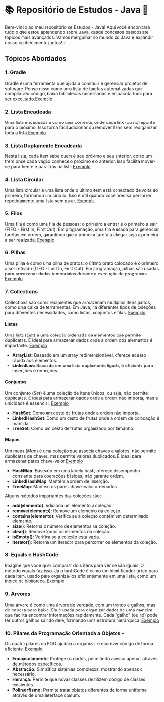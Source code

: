 # 📚 Repositório de Estudos - Java 🚀

Bem-vindo ao meu repositório de Estudos - Java! Aqui você encontrará tudo o que estou aprendendo sobre Java, desde conceitos básicos até tópicos mais avançados. Vamos mergulhar no mundo do Java e expandir nosso conhecimento juntos! 💡

## Tópicos Abordados

### 1. Gradle 
Gradle é uma ferramenta que ajuda a construir e gerenciar projetos de software. Pense nisso como uma lista de tarefas automatizadas que compila seu código, baixa bibliotecas necessárias e empacota tudo para ser executado.[Exemplo](https://github.com/naticost/Estudos-Java/tree/main/CursoJavaDeveloper/GradleCourse-main)

### 2. Lista Encadeada 
Uma lista encadeada é como uma corrente, onde cada link (ou nó) aponta para o próximo. Isso torna fácil adicionar ou remover itens sem reorganizar toda a lista.[Exemplo](https://github.com/naticost/Estudos-Java/tree/main/CursoJavaDeveloper/listaEncadeada)

### 3. Lista Duplamente Encadeada
Nesta lista, cada item sabe quem é seu próximo e seu anterior, como um trem onde cada vagão conhece o próximo e o anterior. Isso facilita mover-se para frente e para trás na lista.[Exemplo](https://github.com/naticost/Estudos-Java/tree/main/CursoJavaDeveloper/ListaDuplamenteEncadeada)

### 4. Lista Circular 
Uma lista circular é uma lista onde o último item está conectado de volta ao primeiro, formando um círculo. Isso é útil quando você precisa percorrer repetidamente uma lista sem parar. [Exemplo](https://github.com/naticost/Estudos-Java/tree/main/CursoJavaDeveloper/ListaCircular/ListaCircular)

### 5. Filas
Uma fila é como uma fila de pessoas: o primeiro a entrar é o primeiro a sair (FIFO - First In, First Out). Em programação, uma fila é usada para gerenciar tarefas em ordem, garantindo que a primeira tarefa a chegar seja a primeira a ser realizada. [Exemplo](hhttps://github.com/naticost/Estudos-Java/tree/main/CursoJavaDeveloper/ListaCircular/ListaCircular)

### 6. Pilhas
Uma pilha é como uma pilha de pratos: o último prato colocado é o primeiro a ser retirado (LIFO - Last In, First Out). Em programação, pilhas são usadas para armazenar dados temporários durante a execução de programas. [Exemplo](https://github.com/naticost/Estudos-Java/tree/main/CursoJavaDeveloper/pilha)

### 7. Collections
Collections são como recipientes que armazenam múltiplos itens juntos, como uma caixa de ferramentas. Em Java, há diferentes tipos de coleções para diferentes necessidades, como listas, conjuntos e filas. [Exemplo](https://github.com/naticost/Estudos-Java/tree/main/CursoJavaDeveloper/AtividadesCollections)

#### Listas
Uma lista (*List*) é uma coleção ordenada de elementos que permite duplicatas. É ideal para armazenar dados onde a ordem dos elementos é importante. [Exemplo](https://github.com/naticost/Estudos-Java/tree/main/CursoJavaDeveloper/list)

- **ArrayList**: Baseado em um array redimensionável, oferece acesso rápido aos elementos.
- **LinkedList**: Baseado em uma lista duplamente ligada, é eficiente para inserções e remoções.

#### Conjuntos
Um conjunto (*Set*) é uma coleção de itens únicos, ou seja, não permite duplicatas. É ideal para armazenar dados onde a ordem não importa, mas a unicidade é essencial. [Exemplo](https://github.com/naticost/Estudos-Java/tree/main/CursoJavaDeveloper/set)

- **HashSet**: Como um cesto de frutas onde a ordem não importa.
- **LinkedHashSet**: Como um cesto de frutas onde a ordem de colocação é mantida.
- **TreeSet**: Como um cesto de frutas organizado por tamanho.

#### Mapas
Um mapa (*Map*) é uma coleção que associa chaves a valores, não permite duplicatas de chaves, mas permite valores duplicados. É ideal para armazenar pares chave-valor.[Exemplo]( https://github.com/naticost/Estudos-Java/tree/main/CursoJavaDeveloper/map)

- **HashMap**: Baseado em uma tabela hash, oferece desempenho constante para operações básicas, não garante ordem.
- **LinkedHashMap**: Mantém a ordem de inserção.
- **TreeMap**: Mantém os pares chave-valor ordenados.

Alguns métodos importantes das coleções são:

- **add(elemento)**: Adiciona um elemento à coleção.
- **remove(elemento)**: Remove um elemento da coleção.
- **contains(elemento)**: Verifica se a coleção contém um determinado elemento.
- **size()**: Retorna o número de elementos na coleção.
- **clear()**: Remove todos os elementos da coleção.
- **isEmpty()**: Verifica se a coleção está vazia.
- **iterator()**: Retorna um iterador para percorrer os elementos da coleção.

### 8. Equals e HashCode 
Imagine que você quer comparar dois itens para ver se são iguais. O método equals faz isso. Já o hashCode é como um identificador único para cada item, usado para organizá-los eficientemente em uma lista, como um índice de biblioteca. [Exemplo](https://github.com/naticost/Estudos-Java/tree/main/CursoJavaDeveloper/EqualsHashcode/equalshashcode)

### 9. Árvores 
Uma árvore é como uma árvore de verdade, com um tronco e galhos, mas de cabeça para baixo. Ela é usada para organizar dados de uma maneira que facilita encontrar informações rapidamente. Cada "galho" (ou nó) pode ter outros galhos saindo dele, formando uma estrutura hierárquica. [Exemplo](https://github.com/naticost/Estudos-Java/tree/main/CursoJavaDeveloper/Arvore/arvores)

### 10. Pilares da Programação Orientada a Objetos - 
Os quatro pilares da POO ajudam a organizar e escrever código de forma eficiente: [Exemplo](https://github.com/naticost/Estudos-Java/tree/main/CursoJavaDeveloper/PilaresPOO)
- **Encapsulamento:** Protege os dados, permitindo acesso apenas através de métodos específicos.
- **Abstração:** Simplifica sistemas complexos, mostrando apenas o necessário.
- **Herança:** Permite que novas classes reutilizem código de classes existentes.
- **Polimorfismo:** Permite tratar objetos diferentes de forma uniforme através de uma interface comum.
